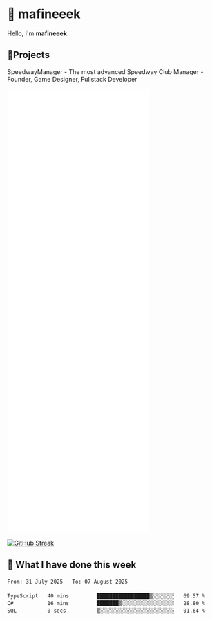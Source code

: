 # 👋 mafineeek
Hello, I'm **mafineeek**.

## 📝Projects

SpeedwayManager - The most advanced Speedway Club Manager - Founder, Game Designer, Fullstack Developer


![](./github-metrics.svg)

[![GitHub Streak](https://streak-stats.demolab.com/?user=mafineeek)](https://git.io/streak-stats)

## 📰 What I have done this week
<!--START_SECTION:waka-->

```txt
From: 31 July 2025 - To: 07 August 2025

TypeScript   40 mins         █████████████████▒░░░░░░░   69.57 %
C#           16 mins         ███████▒░░░░░░░░░░░░░░░░░   28.80 %
SQL          0 secs          ▒░░░░░░░░░░░░░░░░░░░░░░░░   01.64 %
```

<!--END_SECTION:waka-->
